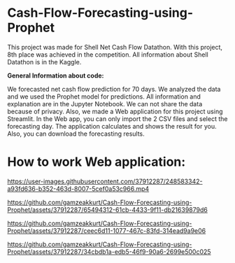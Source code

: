 # Cash-Flow-Forecasting-using-Prophet

This project was made for Shell Net Cash Flow Datathon. With this project,  8th place was achieved in the competition. All information about Shell Datathon is in the Kaggle.

**General Information about code:**

We forecasted net cash flow prediction for 70 days. We analyzed the data and we used the Prophet model for predictions. All information and explanation are in the Jupyter Notebook.
We can not share the data because of privacy.  Also, we made a Web application for this project using Streamlit. In the Web app, you can only import the 2 CSV files and select the forecasting day. 
The application calculates and shows the result for you. Also, you can download the forecasting results.

# How to work  Web application:

https://user-images.githubusercontent.com/37912287/248583342-a93fd636-b352-463d-8007-5cef0a53c966.mp4


https://github.com/gamzeakkurt/Cash-Flow-Forecasting-using-Prophet/assets/37912287/65494312-61cb-4433-9f11-db21639879d6



https://github.com/gamzeakkurt/Cash-Flow-Forecasting-using-Prophet/assets/37912287/ceec6d11-1077-467c-83fd-314ead9a9e06



https://github.com/gamzeakkurt/Cash-Flow-Forecasting-using-Prophet/assets/37912287/34cbdb1a-edb5-46f9-90a6-2699e500c025

